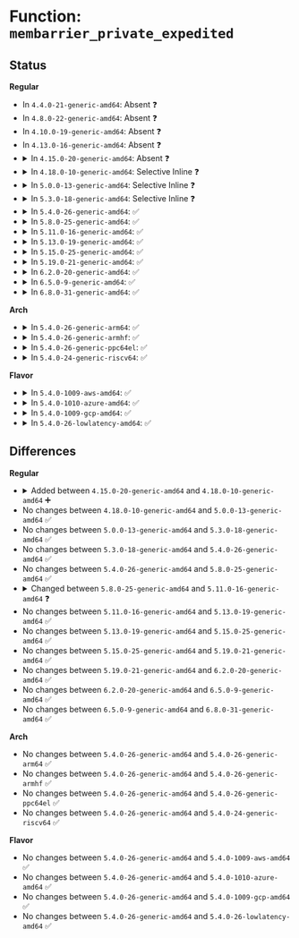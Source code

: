 # Function: <code>membarrier_private_expedited</code>

## Status
<b>Regular</b>
<ul>
<li>
In <code>4.4.0-21-generic-amd64</code>: Absent ❓
</li>
<li>
In <code>4.8.0-22-generic-amd64</code>: Absent ❓
</li>
<li>
In <code>4.10.0-19-generic-amd64</code>: Absent ❓
</li>
<li>
In <code>4.13.0-16-generic-amd64</code>: Absent ❓
</li>
<li>
<details>
<summary>In <code>4.15.0-20-generic-amd64</code>: Absent ❓</summary>

```json
{
  "name": "membarrier_private_expedited",
  "collision_type": "Unique Static",
  "inline_type": "Full",
  "funcs": [
    {
      "addr": 18446744071579745906,
      "name": "membarrier_private_expedited",
      "external": false,
      "loc": "kernel/sched/membarrier.c:38",
      "file": "kernel/sched/membarrier.c",
      "inline": "not declared, inlined",
      "caller_inline": [
        "kernel/sched/membarrier.c:SyS_membarrier"
      ],
      "caller_func": []
    }
  ],
  "symbols": []
}
```
</details>
</li>
<li>
<details>
<summary>In <code>4.18.0-10-generic-amd64</code>: Selective Inline ❓</summary>

```c
int membarrier_private_expedited(int flags)
```

```json
{
  "name": "membarrier_private_expedited",
  "collision_type": "Unique Static",
  "inline_type": "Selective",
  "funcs": [
    {
      "addr": 18446744071579779760,
      "name": "membarrier_private_expedited",
      "external": false,
      "loc": "kernel/sched/membarrier.c:110",
      "file": "kernel/sched/membarrier.c",
      "inline": "not declared, inlined",
      "caller_inline": [],
      "caller_func": [
        "kernel/sched/membarrier.c:__ia32_sys_membarrier",
        "kernel/sched/membarrier.c:__ia32_sys_membarrier",
        "kernel/sched/membarrier.c:__x64_sys_membarrier",
        "kernel/sched/membarrier.c:__x64_sys_membarrier"
      ]
    }
  ],
  "symbols": [
    {
      "addr": 18446744071579779760,
      "name": "membarrier_private_expedited",
      "section": ".text",
      "bind": "STB_LOCAL",
      "size": 403
    }
  ]
}
```
</details>
</li>
<li>
<details>
<summary>In <code>5.0.0-13-generic-amd64</code>: Selective Inline ❓</summary>

```c
int membarrier_private_expedited(int flags)
```

```json
{
  "name": "membarrier_private_expedited",
  "collision_type": "Unique Static",
  "inline_type": "Selective",
  "funcs": [
    {
      "addr": 18446744071579822320,
      "name": "membarrier_private_expedited",
      "external": false,
      "loc": "kernel/sched/membarrier.c:110",
      "file": "kernel/sched/membarrier.c",
      "inline": "not declared, inlined",
      "caller_inline": [],
      "caller_func": [
        "kernel/sched/membarrier.c:__ia32_sys_membarrier",
        "kernel/sched/membarrier.c:__ia32_sys_membarrier",
        "kernel/sched/membarrier.c:__x64_sys_membarrier",
        "kernel/sched/membarrier.c:__x64_sys_membarrier"
      ]
    }
  ],
  "symbols": [
    {
      "addr": 18446744071579822320,
      "name": "membarrier_private_expedited",
      "section": ".text",
      "bind": "STB_LOCAL",
      "size": 403
    }
  ]
}
```
</details>
</li>
<li>
<details>
<summary>In <code>5.3.0-18-generic-amd64</code>: Selective Inline ❓</summary>

```c
int membarrier_private_expedited(int flags)
```

```json
{
  "name": "membarrier_private_expedited",
  "collision_type": "Unique Static",
  "inline_type": "Selective",
  "funcs": [
    {
      "addr": 18446744071579850544,
      "name": "membarrier_private_expedited",
      "external": false,
      "loc": "kernel/sched/membarrier.c:101",
      "file": "kernel/sched/membarrier.c",
      "inline": "not declared, inlined",
      "caller_inline": [],
      "caller_func": [
        "kernel/sched/membarrier.c:__ia32_sys_membarrier",
        "kernel/sched/membarrier.c:__ia32_sys_membarrier",
        "kernel/sched/membarrier.c:__x64_sys_membarrier",
        "kernel/sched/membarrier.c:__x64_sys_membarrier"
      ]
    }
  ],
  "symbols": [
    {
      "addr": 18446744071579850544,
      "name": "membarrier_private_expedited",
      "section": ".text",
      "bind": "STB_LOCAL",
      "size": 379
    }
  ]
}
```
</details>
</li>
<li>
<details>
<summary>In <code>5.4.0-26-generic-amd64</code>: ✅</summary>

```c
int membarrier_private_expedited(int flags)
```

```json
{
  "name": "membarrier_private_expedited",
  "collision_type": "Unique Static",
  "inline_type": "No",
  "funcs": [
    {
      "addr": 18446744071579898864,
      "name": "membarrier_private_expedited",
      "external": false,
      "loc": "kernel/sched/membarrier.c:132",
      "file": "kernel/sched/membarrier.c",
      "inline": "seen, unknown",
      "caller_inline": [],
      "caller_func": [
        "kernel/sched/membarrier.c:__ia32_sys_membarrier",
        "kernel/sched/membarrier.c:__ia32_sys_membarrier",
        "kernel/sched/membarrier.c:__x64_sys_membarrier",
        "kernel/sched/membarrier.c:__x64_sys_membarrier"
      ]
    }
  ],
  "symbols": [
    {
      "addr": 18446744071579898864,
      "name": "membarrier_private_expedited",
      "section": ".text",
      "bind": "STB_LOCAL",
      "size": 309
    }
  ]
}
```
</details>
</li>
<li>
<details>
<summary>In <code>5.8.0-25-generic-amd64</code>: ✅</summary>

```c
int membarrier_private_expedited(int flags)
```

```json
{
  "name": "membarrier_private_expedited",
  "collision_type": "Unique Static",
  "inline_type": "No",
  "funcs": [
    {
      "addr": 18446744071579941920,
      "name": "membarrier_private_expedited",
      "external": false,
      "loc": "kernel/sched/membarrier.c:132",
      "file": "kernel/sched/membarrier.c",
      "inline": "seen, unknown",
      "caller_inline": [],
      "caller_func": [
        "kernel/sched/membarrier.c:__ia32_sys_membarrier",
        "kernel/sched/membarrier.c:__ia32_sys_membarrier",
        "kernel/sched/membarrier.c:__x64_sys_membarrier",
        "kernel/sched/membarrier.c:__x64_sys_membarrier"
      ]
    }
  ],
  "symbols": [
    {
      "addr": 18446744071579941920,
      "name": "membarrier_private_expedited",
      "section": ".text",
      "bind": "STB_LOCAL",
      "size": 316
    }
  ]
}
```
</details>
</li>
<li>
<details>
<summary>In <code>5.11.0-16-generic-amd64</code>: ✅</summary>

```c
int membarrier_private_expedited(int flags, int cpu_id)
```

```json
{
  "name": "membarrier_private_expedited",
  "collision_type": "Unique Static",
  "inline_type": "No",
  "funcs": [
    {
      "addr": 18446744071579930016,
      "name": "membarrier_private_expedited",
      "external": false,
      "loc": "kernel/sched/membarrier.c:309",
      "file": "kernel/sched/membarrier.c",
      "inline": "seen, unknown",
      "caller_inline": [],
      "caller_func": [
        "kernel/sched/membarrier.c:__ia32_sys_membarrier",
        "kernel/sched/membarrier.c:__ia32_sys_membarrier",
        "kernel/sched/membarrier.c:__ia32_sys_membarrier",
        "kernel/sched/membarrier.c:__x64_sys_membarrier",
        "kernel/sched/membarrier.c:__x64_sys_membarrier",
        "kernel/sched/membarrier.c:__x64_sys_membarrier"
      ]
    }
  ],
  "symbols": [
    {
      "addr": 18446744071579930016,
      "name": "membarrier_private_expedited",
      "section": ".text",
      "bind": "STB_LOCAL",
      "size": 542
    }
  ]
}
```
</details>
</li>
<li>
<details>
<summary>In <code>5.13.0-19-generic-amd64</code>: ✅</summary>

```c
int membarrier_private_expedited(int flags, int cpu_id)
```

```json
{
  "name": "membarrier_private_expedited",
  "collision_type": "Unique Static",
  "inline_type": "No",
  "funcs": [
    {
      "addr": 18446744071579938096,
      "name": "membarrier_private_expedited",
      "external": false,
      "loc": "kernel/sched/membarrier.c:309",
      "file": "kernel/sched/membarrier.c",
      "inline": "seen, unknown",
      "caller_inline": [],
      "caller_func": [
        "kernel/sched/membarrier.c:__ia32_sys_membarrier",
        "kernel/sched/membarrier.c:__ia32_sys_membarrier",
        "kernel/sched/membarrier.c:__ia32_sys_membarrier",
        "kernel/sched/membarrier.c:__x64_sys_membarrier",
        "kernel/sched/membarrier.c:__x64_sys_membarrier",
        "kernel/sched/membarrier.c:__x64_sys_membarrier"
      ]
    }
  ],
  "symbols": [
    {
      "addr": 18446744071579938096,
      "name": "membarrier_private_expedited",
      "section": ".text",
      "bind": "STB_LOCAL",
      "size": 544
    }
  ]
}
```
</details>
</li>
<li>
<details>
<summary>In <code>5.15.0-25-generic-amd64</code>: ✅</summary>

```c
int membarrier_private_expedited(int flags, int cpu_id)
```

```json
{
  "name": "membarrier_private_expedited",
  "collision_type": "Unique Static",
  "inline_type": "No",
  "funcs": [
    {
      "addr": 18446744071580063040,
      "name": "membarrier_private_expedited",
      "external": false,
      "loc": "kernel/sched/membarrier.c:310",
      "file": "kernel/sched/membarrier.c",
      "inline": "seen, unknown",
      "caller_inline": [],
      "caller_func": [
        "kernel/sched/membarrier.c:__ia32_sys_membarrier",
        "kernel/sched/membarrier.c:__ia32_sys_membarrier",
        "kernel/sched/membarrier.c:__ia32_sys_membarrier",
        "kernel/sched/membarrier.c:__x64_sys_membarrier",
        "kernel/sched/membarrier.c:__x64_sys_membarrier",
        "kernel/sched/membarrier.c:__x64_sys_membarrier"
      ]
    }
  ],
  "symbols": [
    {
      "addr": 18446744071580063040,
      "name": "membarrier_private_expedited",
      "section": ".text",
      "bind": "STB_LOCAL",
      "size": 623
    }
  ]
}
```
</details>
</li>
<li>
<details>
<summary>In <code>5.19.0-21-generic-amd64</code>: ✅</summary>

```c
int membarrier_private_expedited(int flags, int cpu_id)
```

```json
{
  "name": "membarrier_private_expedited",
  "collision_type": "Unique Static",
  "inline_type": "No",
  "funcs": [
    {
      "addr": 18446744071580162016,
      "name": "membarrier_private_expedited",
      "external": false,
      "loc": "kernel/sched/membarrier.c:309",
      "file": "kernel/sched/build_utility.c",
      "inline": "seen, unknown",
      "caller_inline": [],
      "caller_func": [
        "kernel/sched/build_utility.c:__ia32_sys_membarrier",
        "kernel/sched/build_utility.c:__ia32_sys_membarrier",
        "kernel/sched/build_utility.c:__ia32_sys_membarrier",
        "kernel/sched/build_utility.c:__x64_sys_membarrier",
        "kernel/sched/build_utility.c:__x64_sys_membarrier",
        "kernel/sched/build_utility.c:__x64_sys_membarrier"
      ]
    }
  ],
  "symbols": [
    {
      "addr": 18446744071580162016,
      "name": "membarrier_private_expedited",
      "section": ".text",
      "bind": "STB_LOCAL",
      "size": 658
    }
  ]
}
```
</details>
</li>
<li>
<details>
<summary>In <code>6.2.0-20-generic-amd64</code>: ✅</summary>

```c
int membarrier_private_expedited(int flags, int cpu_id)
```

```json
{
  "name": "membarrier_private_expedited",
  "collision_type": "Unique Static",
  "inline_type": "No",
  "funcs": [
    {
      "addr": 18446744071580344784,
      "name": "membarrier_private_expedited",
      "external": false,
      "loc": "kernel/sched/membarrier.c:309",
      "file": "kernel/sched/build_utility.c",
      "inline": "seen, unknown",
      "caller_inline": [],
      "caller_func": [
        "kernel/sched/build_utility.c:__ia32_sys_membarrier",
        "kernel/sched/build_utility.c:__ia32_sys_membarrier",
        "kernel/sched/build_utility.c:__ia32_sys_membarrier",
        "kernel/sched/build_utility.c:__x64_sys_membarrier",
        "kernel/sched/build_utility.c:__x64_sys_membarrier",
        "kernel/sched/build_utility.c:__x64_sys_membarrier"
      ]
    }
  ],
  "symbols": [
    {
      "addr": 18446744071580344784,
      "name": "membarrier_private_expedited",
      "section": ".text",
      "bind": "STB_LOCAL",
      "size": 674
    }
  ]
}
```
</details>
</li>
<li>
<details>
<summary>In <code>6.5.0-9-generic-amd64</code>: ✅</summary>

```c
int membarrier_private_expedited(int flags, int cpu_id)
```

```json
{
  "name": "membarrier_private_expedited",
  "collision_type": "Unique Static",
  "inline_type": "No",
  "funcs": [
    {
      "addr": 18446744071580411888,
      "name": "membarrier_private_expedited",
      "external": false,
      "loc": "kernel/sched/membarrier.c:310",
      "file": "kernel/sched/build_utility.c",
      "inline": "seen, unknown",
      "caller_inline": [],
      "caller_func": [
        "kernel/sched/build_utility.c:__ia32_sys_membarrier",
        "kernel/sched/build_utility.c:__ia32_sys_membarrier",
        "kernel/sched/build_utility.c:__ia32_sys_membarrier",
        "kernel/sched/build_utility.c:__x64_sys_membarrier",
        "kernel/sched/build_utility.c:__x64_sys_membarrier",
        "kernel/sched/build_utility.c:__x64_sys_membarrier"
      ]
    }
  ],
  "symbols": [
    {
      "addr": 18446744071580411888,
      "name": "membarrier_private_expedited",
      "section": ".text",
      "bind": "STB_LOCAL",
      "size": 680
    }
  ]
}
```
</details>
</li>
<li>
<details>
<summary>In <code>6.8.0-31-generic-amd64</code>: ✅</summary>

```c
int membarrier_private_expedited(int flags, int cpu_id)
```

```json
{
  "name": "membarrier_private_expedited",
  "collision_type": "Unique Static",
  "inline_type": "No",
  "funcs": [
    {
      "addr": 18446744071580469040,
      "name": "membarrier_private_expedited",
      "external": false,
      "loc": "kernel/sched/membarrier.c:314",
      "file": "kernel/sched/build_utility.c",
      "inline": "seen, unknown",
      "caller_inline": [],
      "caller_func": [
        "kernel/sched/build_utility.c:__do_sys_membarrier",
        "kernel/sched/build_utility.c:__do_sys_membarrier",
        "kernel/sched/build_utility.c:__do_sys_membarrier"
      ]
    }
  ],
  "symbols": [
    {
      "addr": 18446744071580469040,
      "name": "membarrier_private_expedited",
      "section": ".text",
      "bind": "STB_LOCAL",
      "size": 709
    }
  ]
}
```
</details>
</li>
</ul>
<b>Arch</b>
<ul>
<li>
<details>
<summary>In <code>5.4.0-26-generic-arm64</code>: ✅</summary>

```c
int membarrier_private_expedited(int flags)
```

```json
{
  "name": "membarrier_private_expedited",
  "collision_type": "Unique Static",
  "inline_type": "No",
  "funcs": [
    {
      "addr": 18446603336491097720,
      "name": "membarrier_private_expedited",
      "external": false,
      "loc": "kernel/sched/membarrier.c:132",
      "file": "kernel/sched/membarrier.c",
      "inline": "seen, unknown",
      "caller_inline": [],
      "caller_func": [
        "kernel/sched/membarrier.c:__arm64_sys_membarrier",
        "kernel/sched/membarrier.c:__arm64_sys_membarrier"
      ]
    }
  ],
  "symbols": [
    {
      "addr": 18446603336491097720,
      "name": "membarrier_private_expedited",
      "section": ".text",
      "bind": "STB_LOCAL",
      "size": 416
    }
  ]
}
```
</details>
</li>
<li>
<details>
<summary>In <code>5.4.0-26-generic-armhf</code>: ✅</summary>

```c
int membarrier_private_expedited(int flags)
```

```json
{
  "name": "membarrier_private_expedited",
  "collision_type": "Unique Static",
  "inline_type": "No",
  "funcs": [
    {
      "addr": 3225101424,
      "name": "membarrier_private_expedited",
      "external": false,
      "loc": "kernel/sched/membarrier.c:132",
      "file": "kernel/sched/membarrier.c",
      "inline": "seen, unknown",
      "caller_inline": [],
      "caller_func": [
        "kernel/sched/membarrier.c:__se_sys_membarrier",
        "kernel/sched/membarrier.c:__se_sys_membarrier"
      ]
    }
  ],
  "symbols": [
    {
      "addr": 3225101424,
      "name": "membarrier_private_expedited",
      "section": ".text",
      "bind": "STB_LOCAL",
      "size": 392
    }
  ]
}
```
</details>
</li>
<li>
<details>
<summary>In <code>5.4.0-26-generic-ppc64el</code>: ✅</summary>

```c
int membarrier_private_expedited(int flags)
```

```json
{
  "name": "membarrier_private_expedited",
  "collision_type": "Unique Static",
  "inline_type": "No",
  "funcs": [
    {
      "addr": 13835058055283986928,
      "name": "membarrier_private_expedited",
      "external": false,
      "loc": "kernel/sched/membarrier.c:132",
      "file": "kernel/sched/membarrier.c",
      "inline": "seen, unknown",
      "caller_inline": [],
      "caller_func": [
        "kernel/sched/membarrier.c:__se_sys_membarrier",
        "kernel/sched/membarrier.c:__se_sys_membarrier"
      ]
    }
  ],
  "symbols": [
    {
      "addr": 13835058055283986928,
      "name": "membarrier_private_expedited",
      "section": ".text",
      "bind": "STB_LOCAL",
      "size": 504
    }
  ]
}
```
</details>
</li>
<li>
<details>
<summary>In <code>5.4.0-24-generic-riscv64</code>: ✅</summary>

```c
int membarrier_private_expedited(int flags)
```

```json
{
  "name": "membarrier_private_expedited",
  "collision_type": "Unique Static",
  "inline_type": "No",
  "funcs": [
    {
      "addr": 18446743936271680072,
      "name": "membarrier_private_expedited",
      "external": false,
      "loc": "kernel/sched/membarrier.c:132",
      "file": "kernel/sched/membarrier.c",
      "inline": "seen, unknown",
      "caller_inline": [],
      "caller_func": [
        "kernel/sched/membarrier.c:__se_sys_membarrier",
        "kernel/sched/membarrier.c:__se_sys_membarrier"
      ]
    }
  ],
  "symbols": [
    {
      "addr": 18446743936271680072,
      "name": "membarrier_private_expedited",
      "section": ".text",
      "bind": "STB_LOCAL",
      "size": 284
    }
  ]
}
```
</details>
</li>
</ul>
<b>Flavor</b>
<ul>
<li>
<details>
<summary>In <code>5.4.0-1009-aws-amd64</code>: ✅</summary>

```c
int membarrier_private_expedited(int flags)
```

```json
{
  "name": "membarrier_private_expedited",
  "collision_type": "Unique Static",
  "inline_type": "No",
  "funcs": [
    {
      "addr": 18446744071579870976,
      "name": "membarrier_private_expedited",
      "external": false,
      "loc": "kernel/sched/membarrier.c:132",
      "file": "kernel/sched/membarrier.c",
      "inline": "seen, unknown",
      "caller_inline": [],
      "caller_func": [
        "kernel/sched/membarrier.c:__ia32_sys_membarrier",
        "kernel/sched/membarrier.c:__ia32_sys_membarrier",
        "kernel/sched/membarrier.c:__x64_sys_membarrier",
        "kernel/sched/membarrier.c:__x64_sys_membarrier"
      ]
    }
  ],
  "symbols": [
    {
      "addr": 18446744071579870976,
      "name": "membarrier_private_expedited",
      "section": ".text",
      "bind": "STB_LOCAL",
      "size": 309
    }
  ]
}
```
</details>
</li>
<li>
<details>
<summary>In <code>5.4.0-1010-azure-amd64</code>: ✅</summary>

```c
int membarrier_private_expedited(int flags)
```

```json
{
  "name": "membarrier_private_expedited",
  "collision_type": "Unique Static",
  "inline_type": "No",
  "funcs": [
    {
      "addr": 18446744071579805920,
      "name": "membarrier_private_expedited",
      "external": false,
      "loc": "kernel/sched/membarrier.c:132",
      "file": "kernel/sched/membarrier.c",
      "inline": "seen, unknown",
      "caller_inline": [],
      "caller_func": [
        "kernel/sched/membarrier.c:__ia32_sys_membarrier",
        "kernel/sched/membarrier.c:__ia32_sys_membarrier",
        "kernel/sched/membarrier.c:__x64_sys_membarrier",
        "kernel/sched/membarrier.c:__x64_sys_membarrier"
      ]
    }
  ],
  "symbols": [
    {
      "addr": 18446744071579805920,
      "name": "membarrier_private_expedited",
      "section": ".text",
      "bind": "STB_LOCAL",
      "size": 309
    }
  ]
}
```
</details>
</li>
<li>
<details>
<summary>In <code>5.4.0-1009-gcp-amd64</code>: ✅</summary>

```c
int membarrier_private_expedited(int flags)
```

```json
{
  "name": "membarrier_private_expedited",
  "collision_type": "Unique Static",
  "inline_type": "No",
  "funcs": [
    {
      "addr": 18446744071579859136,
      "name": "membarrier_private_expedited",
      "external": false,
      "loc": "kernel/sched/membarrier.c:132",
      "file": "kernel/sched/membarrier.c",
      "inline": "seen, unknown",
      "caller_inline": [],
      "caller_func": [
        "kernel/sched/membarrier.c:__ia32_sys_membarrier",
        "kernel/sched/membarrier.c:__ia32_sys_membarrier",
        "kernel/sched/membarrier.c:__x64_sys_membarrier",
        "kernel/sched/membarrier.c:__x64_sys_membarrier"
      ]
    }
  ],
  "symbols": [
    {
      "addr": 18446744071579859136,
      "name": "membarrier_private_expedited",
      "section": ".text",
      "bind": "STB_LOCAL",
      "size": 309
    }
  ]
}
```
</details>
</li>
<li>
<details>
<summary>In <code>5.4.0-26-lowlatency-amd64</code>: ✅</summary>

```c
int membarrier_private_expedited(int flags)
```

```json
{
  "name": "membarrier_private_expedited",
  "collision_type": "Unique Static",
  "inline_type": "No",
  "funcs": [
    {
      "addr": 18446744071579904448,
      "name": "membarrier_private_expedited",
      "external": false,
      "loc": "kernel/sched/membarrier.c:132",
      "file": "kernel/sched/membarrier.c",
      "inline": "seen, unknown",
      "caller_inline": [],
      "caller_func": [
        "kernel/sched/membarrier.c:__ia32_sys_membarrier",
        "kernel/sched/membarrier.c:__ia32_sys_membarrier",
        "kernel/sched/membarrier.c:__x64_sys_membarrier",
        "kernel/sched/membarrier.c:__x64_sys_membarrier"
      ]
    }
  ],
  "symbols": [
    {
      "addr": 18446744071579904448,
      "name": "membarrier_private_expedited",
      "section": ".text",
      "bind": "STB_LOCAL",
      "size": 350
    }
  ]
}
```
</details>
</li>
</ul>

## Differences
<b>Regular</b>
<ul>
<li>
<details>
<summary>Added between <code>4.15.0-20-generic-amd64</code> and <code>4.18.0-10-generic-amd64</code> ➕</summary>

```c
int membarrier_private_expedited(int flags)
```
</details>
</li>
<li>
No changes between <code>4.18.0-10-generic-amd64</code> and <code>5.0.0-13-generic-amd64</code> ✅
</li>
<li>
No changes between <code>5.0.0-13-generic-amd64</code> and <code>5.3.0-18-generic-amd64</code> ✅
</li>
<li>
No changes between <code>5.3.0-18-generic-amd64</code> and <code>5.4.0-26-generic-amd64</code> ✅
</li>
<li>
No changes between <code>5.4.0-26-generic-amd64</code> and <code>5.8.0-25-generic-amd64</code> ✅
</li>
<li>
<details>
<summary>Changed between <code>5.8.0-25-generic-amd64</code> and <code>5.11.0-16-generic-amd64</code> ❓</summary>
<ul>
<li>
<b>Param added. </b>
<code>int cpu_id</code>
</li>
</ul>
</details>
</li>
<li>
No changes between <code>5.11.0-16-generic-amd64</code> and <code>5.13.0-19-generic-amd64</code> ✅
</li>
<li>
No changes between <code>5.13.0-19-generic-amd64</code> and <code>5.15.0-25-generic-amd64</code> ✅
</li>
<li>
No changes between <code>5.15.0-25-generic-amd64</code> and <code>5.19.0-21-generic-amd64</code> ✅
</li>
<li>
No changes between <code>5.19.0-21-generic-amd64</code> and <code>6.2.0-20-generic-amd64</code> ✅
</li>
<li>
No changes between <code>6.2.0-20-generic-amd64</code> and <code>6.5.0-9-generic-amd64</code> ✅
</li>
<li>
No changes between <code>6.5.0-9-generic-amd64</code> and <code>6.8.0-31-generic-amd64</code> ✅
</li>
</ul>
<b>Arch</b>
<ul>
<li>
No changes between <code>5.4.0-26-generic-amd64</code> and <code>5.4.0-26-generic-arm64</code> ✅
</li>
<li>
No changes between <code>5.4.0-26-generic-amd64</code> and <code>5.4.0-26-generic-armhf</code> ✅
</li>
<li>
No changes between <code>5.4.0-26-generic-amd64</code> and <code>5.4.0-26-generic-ppc64el</code> ✅
</li>
<li>
No changes between <code>5.4.0-26-generic-amd64</code> and <code>5.4.0-24-generic-riscv64</code> ✅
</li>
</ul>
<b>Flavor</b>
<ul>
<li>
No changes between <code>5.4.0-26-generic-amd64</code> and <code>5.4.0-1009-aws-amd64</code> ✅
</li>
<li>
No changes between <code>5.4.0-26-generic-amd64</code> and <code>5.4.0-1010-azure-amd64</code> ✅
</li>
<li>
No changes between <code>5.4.0-26-generic-amd64</code> and <code>5.4.0-1009-gcp-amd64</code> ✅
</li>
<li>
No changes between <code>5.4.0-26-generic-amd64</code> and <code>5.4.0-26-lowlatency-amd64</code> ✅
</li>
</ul>
